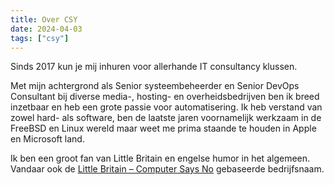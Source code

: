 ```yaml
---
title: Over CSY
date: 2024-04-03
tags: ["csy"]
---
```


Sinds 2017 kun je mij inhuren voor allerhande IT consultancy klussen.

Met mijn achtergrond als Senior systeembeheerder en Senior DevOps Consultant bij diverse media-, hosting- en overheidsbedrijven ben ik breed inzetbaar en heb een grote passie voor automatisering. Ik heb verstand van zowel hard- als software, ben de laatste jaren voornamelijk werkzaam in de FreeBSD en Linux wereld maar weet me prima staande te houden in Apple en Microsoft land.

Ik ben een groot fan van Little Britain en engelse humor in het algemeen. Vandaar ook de [Little Britain – Computer Says No](https://www.youtube.com/watch?v=oXpqyl2FH-M) gebaseerde bedrijfsnaam.

